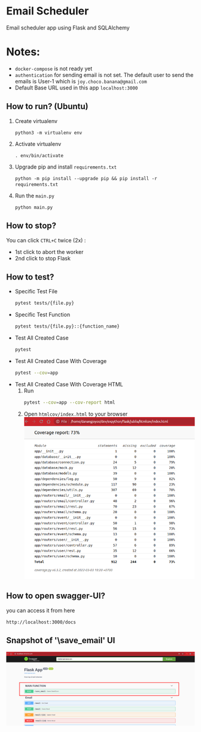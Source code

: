# Email Scheduler
Email scheduler app using Flask and SQLAlchemy

# Notes:
- `docker-compose` is not ready yet
- `authentication` for sending email is not set. The default user to send the emails is User-1 which is `joy.choco.banana@gmail.com`
- Default Base URL used in this app `localhost:3000`

## How to run? (Ubuntu)
1. Create virtualenv
    ```
    python3 -m virtualenv env
    ```
2. Activate virtualenv
    ```
    . env/bin/activate
    ```
3. Upgrade pip and install `requirements.txt`
    ```
    python -m pip install --upgrade pip && pip install -r requirements.txt
    ```
4. Run the `main.py`
    ```
    python main.py
    ```

## How to stop?
You can click `CTRL+C` twice (2x) :
- 1st click to abort the worker
- 2nd click to stop Flask

## How to test?
- Specific Test File
    ```bash
    pytest tests/{file.py}
    ```
- Specific Test Function
    ```bash
    pytest tests/{file.py}::{function_name}
    ```
- Test All Created Case
    ```bash
    pytest
    ```
- Test All Created Case With Coverage
    ```bash
    pytest --cov=app
    ```
- Test All Created Case With Coverage HTML
    1. Run
        ```bash
        pytest --cov=app --cov-report html
        ```
    2. Open `htmlcov/index.html` to your browser
        ![Alt text](docs/coverage-1.png )

## How to open swagger-UI?
you can access it from here
```
http://localhost:3000/docs
```

## Snapshot of '\save_email' UI
![Alt text](docs/screenshot-save-email-1.png )